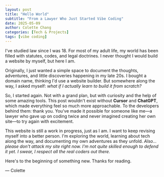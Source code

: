 ```yaml
---
layout: post
title: "Hello World"
subtitle: "From a Lawyer Who Just Started Vibe Coding"
date: 2025-05-09
author: Colette Chang
categories: [Tech & Projects]
tags: [vibe coding]
---
```

I've studied law since I was 18. For most of my adult life, my world has been filled with statutes, codes, and legal doctrines. I never thought I would build a website by myself, but here I am.

Originally, I just wanted a simple space to document the thoughts, adventures, and little discoveries happening in my late 20s. I bought a domain name, thinking I'd use a website builder. But somewhere along the way, I asked myself: *what if I actually learn to build it from scratch?*

So, I started again. Not with a grand plan, but with curiosity and the help of some amazing tools. This post wouldn't exist without **Cursor** and **ChatGPT**, which made everything feel so much more approachable. To the developers behind them: thank you. You've made it possible for someone like me—a lawyer who gave up on coding twice and never imagined creating her own site—to try again with excitement.

This website is still a work in progress, just as I am. I want to keep revising myself into a better person. I'm exploring the world, learning about tech along the way, and documenting my own adventures as they unfold.
*Also... please don't attack my site right now. I'm not quite skilled enough to defend it yet. I swear, I respect all the real coders out there.*

Here's to the beginning of something new. Thanks for reading.

— Colette 
